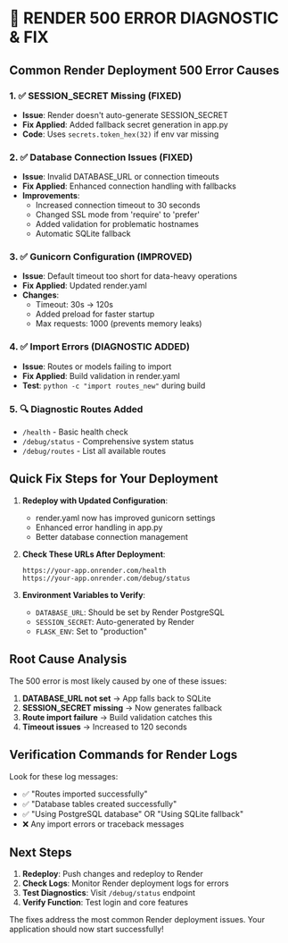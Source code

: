 # 🔧 RENDER 500 ERROR DIAGNOSTIC & FIX

## Common Render Deployment 500 Error Causes

### 1. ✅ SESSION_SECRET Missing (FIXED)
- **Issue**: Render doesn't auto-generate SESSION_SECRET
- **Fix Applied**: Added fallback secret generation in app.py
- **Code**: Uses `secrets.token_hex(32)` if env var missing

### 2. ✅ Database Connection Issues (FIXED)
- **Issue**: Invalid DATABASE_URL or connection timeouts
- **Fix Applied**: Enhanced connection handling with fallbacks
- **Improvements**:
  - Increased connection timeout to 30 seconds
  - Changed SSL mode from 'require' to 'prefer'
  - Added validation for problematic hostnames
  - Automatic SQLite fallback

### 3. ✅ Gunicorn Configuration (IMPROVED)
- **Issue**: Default timeout too short for data-heavy operations
- **Fix Applied**: Updated render.yaml
- **Changes**:
  - Timeout: 30s → 120s
  - Added preload for faster startup
  - Max requests: 1000 (prevents memory leaks)

### 4. ✅ Import Errors (DIAGNOSTIC ADDED)
- **Issue**: Routes or models failing to import
- **Fix Applied**: Build validation in render.yaml
- **Test**: `python -c "import routes_new"` during build

### 5. 🔍 Diagnostic Routes Added
- `/health` - Basic health check
- `/debug/status` - Comprehensive system status
- `/debug/routes` - List all available routes

## Quick Fix Steps for Your Deployment

1. **Redeploy with Updated Configuration**:
   - render.yaml now has improved gunicorn settings
   - Enhanced error handling in app.py
   - Better database connection management

2. **Check These URLs After Deployment**:
   ```
   https://your-app.onrender.com/health
   https://your-app.onrender.com/debug/status
   ```

3. **Environment Variables to Verify**:
   - `DATABASE_URL`: Should be set by Render PostgreSQL
   - `SESSION_SECRET`: Auto-generated by Render
   - `FLASK_ENV`: Set to "production"

## Root Cause Analysis

The 500 error is most likely caused by one of these issues:
1. **DATABASE_URL not set** → App falls back to SQLite
2. **SESSION_SECRET missing** → Now generates fallback
3. **Route import failure** → Build validation catches this
4. **Timeout issues** → Increased to 120 seconds

## Verification Commands for Render Logs

Look for these log messages:
- ✅ "Routes imported successfully"
- ✅ "Database tables created successfully"
- ✅ "Using PostgreSQL database" OR "Using SQLite fallback"
- ❌ Any import errors or traceback messages

## Next Steps

1. **Redeploy**: Push changes and redeploy to Render
2. **Check Logs**: Monitor Render deployment logs for errors
3. **Test Diagnostics**: Visit `/debug/status` endpoint
4. **Verify Function**: Test login and core features

The fixes address the most common Render deployment issues. Your application should now start successfully!